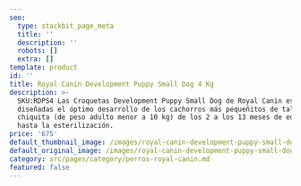 ```yaml
---
seo:
  type: stackbit_page_meta
  title: ''
  description: ''
  robots: []
  extra: []
template: product
id: ''
title: Royal Canin Development Puppy Small Dog 4 Kg
description: >-
  SKU:RDPS4 Las Croquetas Development Puppy Small Dog de Royal Canin están
  diseñadas el óptimo desarrollo de los cachorros más pequeñitos de talla
  chiquita (de peso adulto menor a 10 kg) de los 2 a los 13 meses de edad o
  hasta la esterilización.
price: '675'
default_thumbnail_image: /images/royal-canin-development-puppy-small-dog.jpg
default_original_image: /images/royal-canin-development-puppy-small-dog.jpg
category: src/pages/category/perros-royal-canin.md
featured: false
---
```

